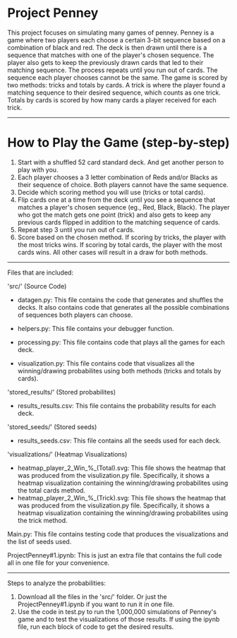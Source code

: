 # Project Penney

This project focuses on simulating many games of penney. Penney is a game where two players each choose a certain 3-bit sequence based on a combination of black and red. The deck is then drawn until there is a sequence that matches with one of the player's chosen sequence. The player also gets to keep the previously drawn cards that led to their matching sequence. The process repeats until you run out of cards. The sequence each player chooses cannot be the same. The game is scored by two methods: tricks and totals by cards. A trick is where the player found a matching sequence to their desired sequence, which counts as one trick. Totals by cards is scored by how many cards a player received for each trick.

---
# How to Play the Game (step-by-step)

1. Start with a shuffled 52 card standard deck. And get another person to play with you.
2. Each player chooses a 3 letter combination of Reds and/or Blacks as their sequence of choice. Both players cannot have the same sequence.
3. Decide which scoring method you will use (tricks or total cards).
4. Flip cards one at a time from the deck until you see a sequence that matches a player's chosen sequence (eg., Red, Black, Black). The player who got the match gets one point (trick) and also gets to keep any previous cards flipped in addition to the matching sequence of cards.
5. Repeat step 3 until you run out of cards.
6. Score based on the chosen method. If scoring by tricks, the player with the most tricks wins. If scoring by total cards, the player with the most cards wins. All other cases will result in a draw for both methods.
---
Files that are included:

'src/' (Source Code)

- datagen.py: This file contains the code that generates and shuffles the decks. It also contains code that generates all the possible combinations of sequences both players can choose.

- helpers.py: This file contains your debugger function.

- processing.py: This file contains code that plays all the games for each deck.

- visualization.py: This file contains code that visualizes all the winning/drawing probabilites using both methods (tricks and totals by cards).

'stored_results/' (Stored probabilites)

- results_results.csv: This file contains the probability results for each deck.

'stored_seeds/' (Stored seeds)

- results_seeds.csv: This file contains all the seeds used for each deck.

'visualizations/' (Heatmap Visualizations)

- heatmap_player_2_Win_%_(Total).svg: This file shows the heatmap that was produced from the visulization.py file. Specifically, it shows a heatmap visualization containing the winning/drawing probabilites using the total cards method.
- heatmap_player_2_Win_%_(Trick).svg: This file shows the heatmap that was produced from the visulization.py file. Specifically, it shows a heatmap visualization containing the winning/drawing probabilites using the trick method.

Main.py: This file contains testing code that produces the visualizations and the list of seeds used.

ProjectPenney#1.ipynb: This is just an extra file that contains the full code all in one file for your convenience.

---

Steps to analyze the probabilities:

1. Download all the files in the 'src/' folder. Or just the ProjectPenney#1.ipynb if you want to run it in one file.
2. Use the code in test.py to run the 1,000,000 simulations of Penney's game and to test the visualizations of those results. If using the ipynb file, run each block of code to get the desired results.
